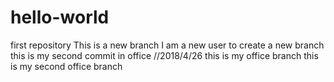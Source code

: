 # hello-world
first repository
This is a new branch
I am a new user to create a new branch
this is my second commit in office
//2018/4/26
this is my office branch
this is my second office branch